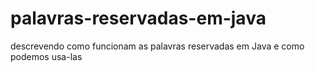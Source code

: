# palavras-reservadas-em-java
descrevendo como funcionam as palavras reservadas em Java e como podemos usa-las

